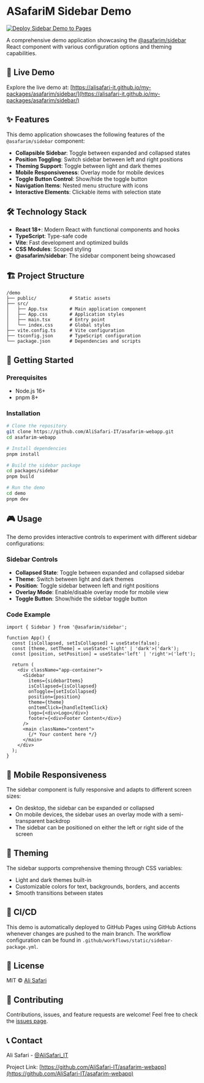 # ASafariM Sidebar Demo

[![Deploy Sidebar Demo to Pages](https://github.com/AliSafari-IT/asafarim-webapp/actions/workflows/static/sidebar-package.yml/badge.svg)](https://github.com/AliSafari-IT/asafarim-webapp/blob/main/.github/workflows/deploy-sidebar-demo.yml)

A comprehensive demo application showcasing the [@asafarim/sidebar](https://github.com/AliSafari-IT/asafarim-webapp/tree/main/packages/sidebar) React component with various configuration options and theming capabilities.

## 🚀 Live Demo

Explore the live demo at: [https://alisafari-it.github.io/my-packages/asafarim/sidebar/](https://alisafari-it.github.io/my-packages/asafarim/sidebar/)

## ✨ Features

This demo application showcases the following features of the `@asafarim/sidebar` component:

- **Collapsible Sidebar**: Toggle between expanded and collapsed states
- **Position Toggling**: Switch sidebar between left and right positions
- **Theming Support**: Toggle between light and dark themes
- **Mobile Responsiveness**: Overlay mode for mobile devices
- **Toggle Button Control**: Show/hide the toggle button
- **Navigation Items**: Nested menu structure with icons
- **Interactive Elements**: Clickable items with selection state

## 🛠️ Technology Stack

- **React 18+**: Modern React with functional components and hooks
- **TypeScript**: Type-safe code
- **Vite**: Fast development and optimized builds
- **CSS Modules**: Scoped styling
- **@asafarim/sidebar**: The sidebar component being showcased

## 🏗️ Project Structure

```text
/demo
├── public/            # Static assets
├── src/
│   ├── App.tsx        # Main application component
│   ├── App.css        # Application styles
│   ├── main.tsx       # Entry point
│   └── index.css      # Global styles
├── vite.config.ts     # Vite configuration
├── tsconfig.json      # TypeScript configuration
└── package.json       # Dependencies and scripts
```

## 🚦 Getting Started

### Prerequisites

- Node.js 16+
- pnpm 8+

### Installation

```bash
# Clone the repository
git clone https://github.com/AliSafari-IT/asafarim-webapp.git
cd asafarim-webapp

# Install dependencies
pnpm install

# Build the sidebar package
cd packages/sidebar
pnpm build

# Run the demo
cd demo
pnpm dev
```

## 🎮 Usage

The demo provides interactive controls to experiment with different sidebar configurations:

### Sidebar Controls

- **Collapsed State**: Toggle between expanded and collapsed sidebar
- **Theme**: Switch between light and dark themes
- **Position**: Toggle sidebar between left and right positions
- **Overlay Mode**: Enable/disable overlay mode for mobile view
- **Toggle Button**: Show/hide the sidebar toggle button

### Code Example

```tsx
import { Sidebar } from '@asafarim/sidebar';

function App() {
  const [isCollapsed, setIsCollapsed] = useState(false);
  const [theme, setTheme] = useState<'light' | 'dark'>('dark');
  const [position, setPosition] = useState<'left' | 'right'>('left');
  
  return (
    <div className="app-container">
      <Sidebar
        items={sidebarItems}
        isCollapsed={isCollapsed}
        onToggle={setIsCollapsed}
        position={position}
        theme={theme}
        onItemClick={handleItemClick}
        logo={<div>Logo</div>}
        footer={<div>Footer Content</div>}
      />
      <main className="content">
        {/* Your content here */}
      </main>
    </div>
  );
}
```

## 📱 Mobile Responsiveness

The sidebar component is fully responsive and adapts to different screen sizes:

- On desktop, the sidebar can be expanded or collapsed
- On mobile devices, the sidebar uses an overlay mode with a semi-transparent backdrop
- The sidebar can be positioned on either the left or right side of the screen

## 🎨 Theming

The sidebar supports comprehensive theming through CSS variables:

- Light and dark themes built-in
- Customizable colors for text, backgrounds, borders, and accents
- Smooth transitions between states

## 🔄 CI/CD

This demo is automatically deployed to GitHub Pages using GitHub Actions whenever changes are pushed to the main branch. The workflow configuration can be found in `.github/workflows/static/sidebar-package.yml`.

## 📄 License

MIT © [Ali Safari](https://github.com/AliSafari-IT)

## 🤝 Contributing

Contributions, issues, and feature requests are welcome! Feel free to check the [issues page](https://github.com/AliSafari-IT/asafarim-webapp/issues).

## 📞 Contact

Ali Safari - [@AliSafari_IT](https://twitter.com/AliSafari_IT)

Project Link: [https://github.com/AliSafari-IT/asafarim-webapp](https://github.com/AliSafari-IT/asafarim-webapp)
